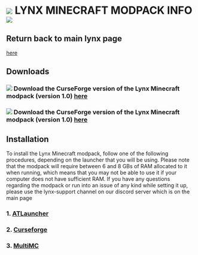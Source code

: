 # ![](https://cdn.discordapp.com/emojis/995680773728370768.webp?size=44&quality=lossless) LYNX MINECRAFT MODPACK INFO ![](https://cdn.discordapp.com/emojis/995680773728370768.webp?size=44&quality=lossless)

## Return back to main lynx page
[here](https://github.com/Vokuar/Teamladybug/blob/LynxMC/README.md)

## Downloads

### ![](https://cdn.discordapp.com/emojis/995680773728370768.webp?size=44&quality=lossless) Download the CurseForge version of the Lynx Minecraft modpack (version 1.0) [here](https://drive.google.com/file/d/1s9Gv15C8HsbxxxNFhdQAsooQkaOrcHNm/view?usp=sharing)

### ![](https://cdn.discordapp.com/emojis/995680773728370768.webp?size=44&quality=lossless) Download the CurseForge version of the Lynx Minecraft modpack (version 1.0) [here](https://drive.google.com/file/d/1b1LiYEWuudnndECcxex-gY6dvuvJW67S/view?usp=sharing)

## Installation

To install the Lynx Minecraft modpack, follow one of the following procedures, depending on the launcher that you will be using. Please note that the modpack will require between 6 and 8 GBs of RAM allocated to it when running, which means that you may not be able to use it if your computer does not have sufficient RAM. If you have any questions regarding the modpack or run into an issue of any kind while setting it up, please use the lynx-support channel on our discord server which is on the main page

### 1. [ATLauncher](https://github.com/Vokuar/Teamladybug/blob/LynxMC/misc_items/Installation_ATLauncher.md)
### 2. [Curseforge](https://github.com/Vokuar/Teamladybug/blob/LynxMC/misc_items/Installation_Curseforge.md)
### 3. [MultiMC](https://github.com/Vokuar/Teamladybug/blob/LynxMC/misc_items/Installation_MultiMC.md)
